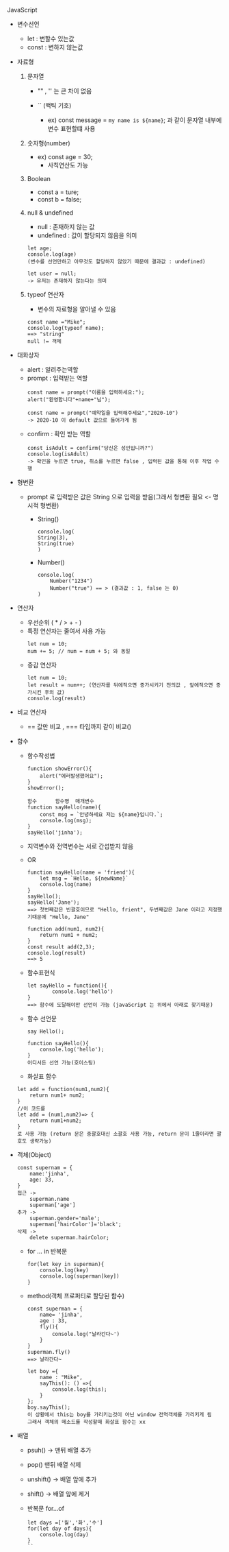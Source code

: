 JavaScript

- 변수선언
    + let : 변할수 있는값
    + const : 변하지 않는값 

- 자료형
    1. 문자열

        + "" , '' 는 큰 차이 없음

        + `` (백틱 기호)
            + ex) const message = `my name is ${name}`; 과 같이 문자열 내부에 변수 표현할떄 사용

    2. 숫자형(number)
        
        + ex) const age = 30; 
            + 사칙연산도 가능
        
    3. Boolean 
        + const a = ture;
        + const b = false;

    4. null & undefined
        + null : 존재하지 않는 값
        + undefined : 값이 할당되지 않음을 의미

        ```
        let age;
        console.log(age)
        (변수를 선언만하고 아무것도 할당하지 않았기 때문에 결과값 : undefined)

        let user = null;
        -> 유저는 존재하지 않는다는 의미 
        ```
    5. typeof 연산자
        + 변수의 자료형을 알아낼 수 있음

        ```
        const name ="Mike";
        console.log(typeof name);
        ==> "string"
        null != 객체
        ```

- 대화상자
    + alert : 알려주는역할
    + prompt : 입력받는 역할
        ```
        const name = prompt("이름을 입력하세요:");
        alert("환영합니다"+name+"님");

        const name = prompt("예약일을 입력해주세요","2020-10")
        -> 2020-10 이 default 값으로 들어가게 됨 
        ```
    + confirm : 확인 받는 역할
        ```
        const isAdult = confirm("당신은 성인입니까?")
        console.log(isAdult)
        -> 확인을 누르면 true, 취소를 누르면 false , 입력된 값을 통해 이후 작업 수행 
        ```

- 형변환
    - prompt 로 입력받은 값은 String 으로 입력을 받음(그래서 형변환 필요 <- 명시적 형변환)
        + String()
        
            ```
            console.log(
            String(3),
            String(true)
            )
            ```
        + Number()
            ```
            console.log(
                Number("1234")
                Number("true") == > (결과값 : 1, false 는 0)
            )
            ```
- 연산자
    + 우선순위 ( * / > + - )
    + 특정 연산자는 줄여서 사용 가능 
        ```
        let num = 10;
        num += 5; // num = num + 5; 와 동일 
        ```
    + 증감 연산자
        ```
        let num = 10;
        let result = num++; (연산자를 뒤에적으면 증가시키기 전의값 , 앞에적으면 증가시킨 후의 값)
        console.log(result)
        ```
- 비교 연산자
    + == 값만 비교 , === 타입까지 같이 비교()

- 함수
    + 함수작성법
        ```
        function showError(){
            alert("에러발생했어요");
        }
        showError();

        함수      함수명  매개변수
        function sayHello(name){
            const msg = `안녕하세요 저는 ${name}입니다.`;
            console.log(msg);
        }
        sayHello('jinha');
        ```
    + 지역변수와 전역변수는 서로 간섭받지 않음
    
    + OR
        ```
        function sayHello(name = 'friend'){
            let msg = `Hello, ${newName}`
            console.log(name)
        }
        sayHello();
        sayHello('Jane');
        ==> 첫번째값은 빈괄호이므로 "Hello, frient", 두번째값은 Jane 이라고 지정했기때문에 "Hello, Jane"
        ```
        
        ```
        function add(num1, num2){
            return num1 + num2;
        }
        const result add(2,3);
        console.log(result)
        ==> 5 

        ```
    + 함수표현식
        ```
        let sayHello = function(){
                console.log('hello')
        }
        ==> 함수에 도달해야만 선언이 가능 (javaScript 는 위에서 아래로 찾기때문)
        ```
    + 함수 선언문   
        ```
        say Hello();

        function sayHello(){
            console.log('hello');
        }
        어디서든 선언 가능(호이스팅)
        ```   
    
    + 화살표 함수
    ```
    let add = function(num1,num2){
        return num1+ num2;
    }
    //이 코드를
    let add = (num1,num2)=> {
        return num1+num2;
    }
    로 사용 가능 (return 문은 중괄호대신 소괄호 사용 가능, return 문이 1줄이라면 괄호도 생략가능)
    ```
+ 객체(Object)
    ```
    const supernam = {
        name:'jinha',
        age: 33,
    }
    접근 ->
        superman.name
        superman['age']
    추가 ->
        superman.gender='male';
        superman['hairColor']='black';
    삭제 ->
        delete superman.hairColor;   
    ```
    - for ... in 반복문
        ```
        for(let key in superman){
            console.log(key)
            console.log(superman[key])
        }
        ```
    - method(객체 프로퍼티로 할당된 함수)
        ```
        const superman = {
            name= 'jinha',
            age : 33,
            fly(){
                console.log("날라간다~')
            }
        }
        superman.fly() 
        ==> 날라간다~
        ```

        ```
        let boy ={
            name : "Mike",
            sayThis(): () =>{
                console.log(this);
            }
        };
        boy.sayThis();
        이 상황에서 this는 boy를 가리키는것이 아닌 window 전역객체를 가리키게 됨
        그래서 객체의 메소드를 작성할때 화살표 함수는 xx
        ```
- 배열
    + psuh() -> 맨뒤 배열 추가
    + pop() 맨뒤 배열 삭제
    + unshift() -> 배열 앞에 추가
    + shift() -> 배열 앞에 제거

    + 반복문 for...of
        ```
        let days =['월','화','수']
        for(let day of days){
            console.log(day)
        }
        ``